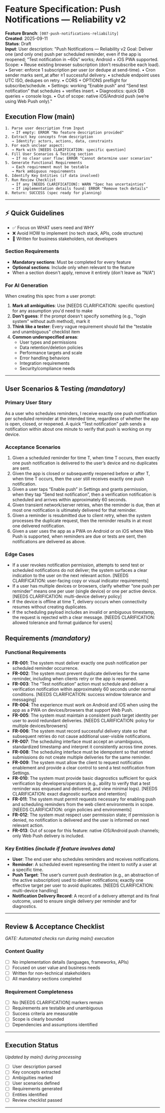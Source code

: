# Feature Specification: Push Notifications — Reliability v2

**Feature Branch**: `[007-push-notifications-reliability]`  
**Created**: 2025-09-11  
**Status**: Draft  
**Input**: User description: "Push Notifications — Reliability v2
Goal: Deliver one (and only one) push per scheduled reminder, even if the app is reopened; “Test notification in ~60s” works; Android + iOS PWA supported.
Scope:
• Reuse existing browser subscription (don’t resubscribe each load).
• Server: enforce 1 subscription per user (or dedupe at send-time).
• Cron sender marks sent_at after ≥1 successful delivery.
• schedule endpoint uses UTC ISO, dedupes on retry.
• CORS + OPTIONS preflight for subscribe/schedule.
• Settings: working “Enable push” and “Send test notification” that schedules + verifies insert.
• Diagnostics: quick DB queries + console logs.
• Out of scope: native iOS/Android push (we’re using Web Push only)."

## Execution Flow (main)
```
1. Parse user description from Input
   → If empty: ERROR "No feature description provided"
2. Extract key concepts from description
   → Identify: actors, actions, data, constraints
3. For each unclear aspect:
   → Mark with [NEEDS CLARIFICATION: specific question]
4. Fill User Scenarios & Testing section
   → If no clear user flow: ERROR "Cannot determine user scenarios"
5. Generate Functional Requirements
   → Each requirement must be testable
   → Mark ambiguous requirements
6. Identify Key Entities (if data involved)
7. Run Review Checklist
   → If any [NEEDS CLARIFICATION]: WARN "Spec has uncertainties"
   → If implementation details found: ERROR "Remove tech details"
8. Return: SUCCESS (spec ready for planning)
```

---

## ⚡ Quick Guidelines
- ✅ Focus on WHAT users need and WHY
- ❌ Avoid HOW to implement (no tech stack, APIs, code structure)
- 👥 Written for business stakeholders, not developers

### Section Requirements
- **Mandatory sections**: Must be completed for every feature
- **Optional sections**: Include only when relevant to the feature
- When a section doesn't apply, remove it entirely (don't leave as "N/A")

### For AI Generation
When creating this spec from a user prompt:
1. **Mark all ambiguities**: Use [NEEDS CLARIFICATION: specific question] for any assumption you'd need to make
2. **Don't guess**: If the prompt doesn't specify something (e.g., "login system" without auth method), mark it
3. **Think like a tester**: Every vague requirement should fail the "testable and unambiguous" checklist item
4. **Common underspecified areas**:
   - User types and permissions
   - Data retention/deletion policies  
   - Performance targets and scale
   - Error handling behaviors
   - Integration requirements
   - Security/compliance needs

---

## User Scenarios & Testing *(mandatory)*

### Primary User Story
As a user who schedules reminders, I receive exactly one push notification per scheduled reminder at the intended time, regardless of whether the app is open, closed, or reopened. A quick “Test notification” path sends a notification within about one minute to verify that push is working on my device.

### Acceptance Scenarios
1. Given a scheduled reminder for time T, when time T occurs, then exactly one push notification is delivered to the user’s device and no duplicates are sent.
2. Given the app is closed or subsequently reopened before or after T, when time T occurs, then the user still receives exactly one push notification.
3. Given a user taps “Enable push” in Settings and grants permission, when they tap “Send test notification”, then a verification notification is scheduled and arrives within approximately 60 seconds.
4. Given transient network/server retries, when the reminder is due, then at most one notification is ultimately delivered for that reminder.
5. Given a reminder is resubmitted due to client retry, when the system processes the duplicate request, then the reminder results in at most one delivered notification.
6. Given a user uses the app as a PWA on Android or on iOS where Web Push is supported, when reminders are due or tests are sent, then notifications are delivered as above.

### Edge Cases
- If a user revokes notification permission, attempts to send test or scheduled notifications do not deliver; the system surfaces a clear indication to the user on the next relevant action. [NEEDS CLARIFICATION: user-facing copy or visual indicator requirements]
- If a user has multiple devices or browsers, clarify whether “one push per reminder” means one per user (single device) or one per active device. [NEEDS CLARIFICATION: multi-device delivery policy]
- If the device is offline at time T, delivery occurs when connectivity resumes without creating duplicates.
- If the scheduling payload includes an invalid or ambiguous timestamp, the request is rejected with a clear message. [NEEDS CLARIFICATION: allowed tolerance and format guidance for users]

## Requirements *(mandatory)*

### Functional Requirements
- **FR-001**: The system must deliver exactly one push notification per scheduled reminder occurrence.
- **FR-002**: The system must prevent duplicate deliveries for the same reminder, including when clients retry or the app is reopened.
- **FR-003**: The “Test notification” action must schedule and deliver a verification notification within approximately 60 seconds under normal conditions. [NEEDS CLARIFICATION: success window tolerance and messaging]
- **FR-004**: The experience must work on Android and iOS when using the app as a PWA on devices/browsers that support Web Push.
- **FR-005**: The system must maintain a consistent push target identity per user to avoid redundant deliveries. [NEEDS CLARIFICATION: policy for multiple devices/browsers]
- **FR-006**: The system must record successful delivery state so that subsequent retries do not cause additional user-visible notifications.
- **FR-007**: The scheduling interface must accept an unambiguous, standardized timestamp and interpret it consistently across time zones.
- **FR-008**: The scheduling interface must be idempotent so that retried submissions do not create multiple deliveries for the same reminder.
- **FR-009**: The system must allow the client to request notification enablement and provide a clear control to send a test notification from Settings.
- **FR-010**: The system must provide basic diagnostics sufficient for quick verification by developers/operators (e.g., ability to verify that a test reminder was enqueued and delivered, and view minimal logs). [NEEDS CLARIFICATION: exact diagnostic surface and retention]
- **FR-011**: The system must permit requests necessary for enabling push and scheduling reminders from the web client environments in scope. [NEEDS CLARIFICATION: origin policies and environments]
- **FR-012**: The system must respect user permission state; if permission is denied, no notification is delivered and the user is informed on next relevant action.
- **FR-013**: Out of scope for this feature: native iOS/Android push channels; only Web Push delivery is included.

### Key Entities *(include if feature involves data)*
- **User**: The end user who schedules reminders and receives notifications.
- **Reminder**: A scheduled event representing the intent to notify a user at a specific time.
- **Push Target**: The user’s current push destination (e.g., an abstraction of the active subscription) used to deliver notifications; exactly one effective target per user to avoid duplicates. [NEEDS CLARIFICATION: multi-device handling]
- **Notification Delivery Record**: A record of a delivery attempt and its final outcome, used to ensure single delivery per reminder and for diagnostics.

---

## Review & Acceptance Checklist
*GATE: Automated checks run during main() execution*

### Content Quality
- [ ] No implementation details (languages, frameworks, APIs)
- [ ] Focused on user value and business needs
- [ ] Written for non-technical stakeholders
- [ ] All mandatory sections completed

### Requirement Completeness
- [ ] No [NEEDS CLARIFICATION] markers remain
- [ ] Requirements are testable and unambiguous  
- [ ] Success criteria are measurable
- [ ] Scope is clearly bounded
- [ ] Dependencies and assumptions identified

---

## Execution Status
*Updated by main() during processing*

- [ ] User description parsed
- [ ] Key concepts extracted
- [ ] Ambiguities marked
- [ ] User scenarios defined
- [ ] Requirements generated
- [ ] Entities identified
- [ ] Review checklist passed

---
